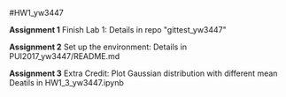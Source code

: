 #HW1_yw3447

**Assignment 1**
Finish Lab 1: Details in repo "gittest_yw3447"

**Assignment 2**
Set up the environment: Details in PUI2017_yw3447/README.md

**Assignment 3**
Extra Credit: Plot Gaussian distribution with different mean
              Deatils in HW1_3_yw3447.ipynb
